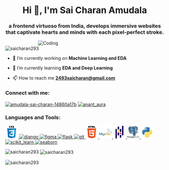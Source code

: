 <h1 align="center">Hi 👋, I'm Sai Charan Amudala</h1>
<h3 align="center">a frontend virtuoso from India, develops immersive websites that captivate hearts and minds with each pixel-perfect stroke.</h3>
<img align='right' alt='Coding' width=400 src='https://encrypted-tbn0.gstatic.com/images?q=tbn:ANd9GcR0UEr18d6V6XqxEvhATlIDlbM7V4hctDDpAgno-nM6hQ&s'>

<p align="left"> <img src="https://komarev.com/ghpvc/?username=saicharan293&label=Profile%20views&color=0e75b6&style=flat" alt="saicharan293" /> </p>

- 🔭 I’m currently working on **Machine Learning and EDA**

- 🌱 I’m currently learning **EDA and Deep Learning**

- 📫 How to reach me **2493saicharan@gmail.com**

<h3 align="left">Connect with me:</h3>
<p align="left">
<a href="https://linkedin.com/in/amudala-sai-charan-14860a17b" target="blank"><img align="center" src="https://raw.githubusercontent.com/rahuldkjain/github-profile-readme-generator/master/src/images/icons/Social/linked-in-alt.svg" alt="amudala-sai-charan-14860a17b" height="30" width="40" /></a>
<a href="https://instagram.com/anant_aura" target="blank"><img align="center" src="https://raw.githubusercontent.com/rahuldkjain/github-profile-readme-generator/master/src/images/icons/Social/instagram.svg" alt="anant_aura" height="30" width="40" /></a>
</p>

<h3 align="left">Languages and Tools:</h3>
<p align="left"> <a href="https://www.w3schools.com/css/" target="_blank" rel="noreferrer"> <img src="https://raw.githubusercontent.com/devicons/devicon/master/icons/css3/css3-original-wordmark.svg" alt="css3" width="40" height="40"/> </a> <a href="https://www.djangoproject.com/" target="_blank" rel="noreferrer"> <img src="https://cdn.worldvectorlogo.com/logos/django.svg" alt="django" width="40" height="40"/> </a> <a href="https://www.figma.com/" target="_blank" rel="noreferrer"> <img src="https://www.vectorlogo.zone/logos/figma/figma-icon.svg" alt="figma" width="40" height="40"/> </a> <a href="https://flask.palletsprojects.com/" target="_blank" rel="noreferrer"> <img src="https://www.vectorlogo.zone/logos/pocoo_flask/pocoo_flask-icon.svg" alt="flask" width="40" height="40"/> </a> <a href="https://git-scm.com/" target="_blank" rel="noreferrer"> <img src="https://www.vectorlogo.zone/logos/git-scm/git-scm-icon.svg" alt="git" width="40" height="40"/> </a> <a href="https://www.w3.org/html/" target="_blank" rel="noreferrer"> <img src="https://raw.githubusercontent.com/devicons/devicon/master/icons/html5/html5-original-wordmark.svg" alt="html5" width="40" height="40"/> </a> <a href="https://www.mysql.com/" target="_blank" rel="noreferrer"> <img src="https://raw.githubusercontent.com/devicons/devicon/master/icons/mysql/mysql-original-wordmark.svg" alt="mysql" width="40" height="40"/> </a> <a href="https://pandas.pydata.org/" target="_blank" rel="noreferrer"> <img src="https://raw.githubusercontent.com/devicons/devicon/2ae2a900d2f041da66e950e4d48052658d850630/icons/pandas/pandas-original.svg" alt="pandas" width="40" height="40"/> </a> <a href="https://www.postgresql.org" target="_blank" rel="noreferrer"> <img src="https://raw.githubusercontent.com/devicons/devicon/master/icons/postgresql/postgresql-original-wordmark.svg" alt="postgresql" width="40" height="40"/> </a> <a href="https://www.python.org" target="_blank" rel="noreferrer"> <img src="https://raw.githubusercontent.com/devicons/devicon/master/icons/python/python-original.svg" alt="python" width="40" height="40"/> </a> <a href="https://scikit-learn.org/" target="_blank" rel="noreferrer"> <img src="https://upload.wikimedia.org/wikipedia/commons/0/05/Scikit_learn_logo_small.svg" alt="scikit_learn" width="40" height="40"/> </a> <a href="https://seaborn.pydata.org/" target="_blank" rel="noreferrer"> <img src="https://seaborn.pydata.org/_images/logo-mark-lightbg.svg" alt="seaborn" width="40" height="40"/> </a> </p>

<p><img align="left" src="https://github-readme-stats.vercel.app/api/top-langs?username=saicharan293&show_icons=true&locale=en&layout=compact" alt="saicharan293" /></p>

<p>&nbsp;<img align="center" src="https://github-readme-stats.vercel.app/api?username=saicharan293&show_icons=true&locale=en" alt="saicharan293" /></p>

<p><img align="center" src="https://github-readme-streak-stats.herokuapp.com/?user=saicharan293&" alt="saicharan293" /></p>
